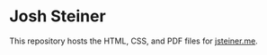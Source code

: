 # Josh Steiner

This repository hosts the HTML, CSS, and PDF files for [jsteiner.me](http://jsteiner.me).
